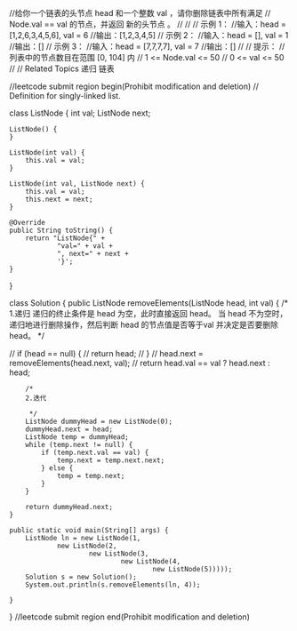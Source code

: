 //给你一个链表的头节点 head 和一个整数 val ，请你删除链表中所有满足
// Node.val == val 的节点，并返回 新的头节点 。
// 
//
// 示例 1： 
//输入：head = [1,2,6,3,4,5,6], val = 6
//输出：[1,2,3,4,5]
// 示例 2：
//输入：head = [], val = 1
//输出：[]
// 示例 3：
//输入：head = [7,7,7,7], val = 7
//输出：[]
//
// 提示： 
// 列表中的节点数目在范围 [0, 104] 内
// 1 <= Node.val <= 50 
// 0 <= val <= 50 
// 
// Related Topics 递归 链表 


//leetcode submit region begin(Prohibit modification and deletion)
// Definition for singly-linked list.

class ListNode {
    int val;
    ListNode next;

    ListNode() {
    }

    ListNode(int val) {
        this.val = val;
    }

    ListNode(int val, ListNode next) {
        this.val = val;
        this.next = next;
    }

    @Override
    public String toString() {
        return "ListNode{" +
                "val=" + val +
                ", next=" + next +
                '}';
    }
}

class Solution {
    public ListNode removeElements(ListNode head, int val) {
        /*
        1.递归
        递归的终止条件是 head 为空，此时直接返回 head。
        当 head 不为空时，递归地进行删除操作，然后判断 head
        的节点值是否等于val 并决定是否要删除 head。
         */

//        if (head == null) {
//            return head;
//        }
//        head.next = removeElements(head.next, val);
//        return head.val == val ? head.next : head;


        /*
        2.迭代

         */
        ListNode dummyHead = new ListNode(0);
        dummyHead.next = head;
        ListNode temp = dummyHead;
        while (temp.next != null) {
            if (temp.next.val == val) {
                temp.next = temp.next.next;
            } else {
                temp = temp.next;
            }
        }

        return dummyHead.next;
    }

    public static void main(String[] args) {
        ListNode ln = new ListNode(1,
                new ListNode(2,
                        new ListNode(3,
                                new ListNode(4,
                                        new ListNode(5)))));
        Solution s = new Solution();
        System.out.println(s.removeElements(ln, 4));

    }
}
//leetcode submit region end(Prohibit modification and deletion)

